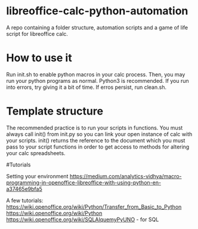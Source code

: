 # libreoffice-calc-python-automation
A repo containing a folder structure, automation scripts and a game of life script for libreoffice calc.

# How to use it

Run init.sh to enable python macros in your calc process. Then, you may run your python programs as normal. Python3 is recommended. If you run into errors, try giving it a bit of time. If erros persist, run clean.sh.

#  Template structure

The recommended practice is to run your scripts in functions. You must always call init() from init.py so you can link your open instance of calc with your scripts.
init() returns the reference to the document which you must pass to your script functions in order to get access to methods for altering your calc spreadsheets.

#Tutorials

Setting your environment https://medium.com/analytics-vidhya/macro-programming-in-openoffice-libreoffice-with-using-python-en-a37465e9bfa5

A few tutorials:
  https://wiki.openoffice.org/wiki/Python/Transfer_from_Basic_to_Python
  https://wiki.openoffice.org/wiki/Python
  https://wiki.openoffice.org/wiki/SQLAlquemyPyUNO - for SQL
